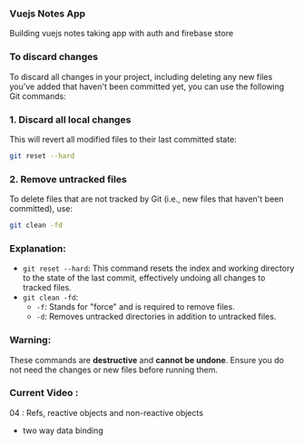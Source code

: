 ### Vuejs Notes App

Building vuejs notes taking app with auth and firebase store

### To discard changes

To discard all changes in your project, including deleting any new files you've added that haven't been committed yet,
you can use the following Git commands:

### 1. **Discard all local changes**

This will revert all modified files to their last committed state:

   ```bash
   git reset --hard
   ```

### 2. **Remove untracked files**

To delete files that are not tracked by Git (i.e., new files that haven't been committed), use:

   ```bash
   git clean -fd
   ```

### Explanation:

- `git reset --hard`: This command resets the index and working directory to the state of the last commit, effectively
  undoing all changes to tracked files.
- `git clean -fd`:
    - `-f`: Stands for "force" and is required to remove files.
    - `-d`: Removes untracked directories in addition to untracked files.

### **Warning:**

These commands are **destructive** and **cannot be undone**. Ensure you do not need the changes or new files before
running them.

### Current Video :

04 : Refs, reactive objects and non-reactive objects

- two way data binding

